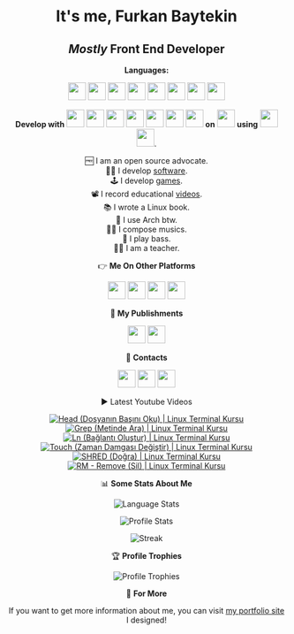 <div align="center">

# It's me, Furkan Baytekin

## *Mostly* Front End Developer

**Languages:**

<img height="32" width="32" src="https://cdn.simpleicons.org/javascript" /> <img height="32" width="32" src="https://cdn.simpleicons.org/typescript" /> <img height="32" width="32" src="https://cdn.simpleicons.org/python" /> <img height="32" width="32" src="https://cdn.simpleicons.org/csharp" /> <img height="32" width="32" src="https://cdn.simpleicons.org/html5" /> <img height="32" width="32" src="https://cdn.simpleicons.org/css3" /> <img height="32" width="32" src="https://cdn.simpleicons.org/gnubash" /> <img height="32" width="32" src="https://cdn.simpleicons.org/lua" />

**Develop with** <img height="32" width="32" src="https://cdn.simpleicons.org/react" /> <img height="32" width="32" src="https://cdn.simpleicons.org/redux" /> <img height="32" width="32" src="https://cdn.simpleicons.org/tailwindcss" /> <img height="32" width="32" src="https://cdn.simpleicons.org/framer" /> <img height="32" width="32" src="https://cdn.simpleicons.org/bootstrap" /> <img height="32" width="32" src="https://cdn.simpleicons.org/next.js/333333" /> <img height="32" width="32" src="https://cdn.simpleicons.org/qt" /> 
**on** <img height="32" width="32" src="https://cdn.simpleicons.org/linux" />
**using** <img height="32" width="32" src="https://cdn.simpleicons.org/visualstudiocode" /> <img height="32" width="32" src="https://cdn.simpleicons.org/neovim" />.


🆓 I am an open source advocate.<br/>
👨‍💻 I develop [software](https://github.com/Elagoht?tab=repositories).<br/>
🕹 I develop [games](https://elagoht.itch.io/).<br/>
📽 I record educational [videos](https://www.youtube.com/channel/UCIWYzLPBy2Av4sgUsRClP0g).<br/>
📚 I wrote a Linux book.<br/>
🐧 I use Arch btw.<br/>
👨‍🎤 I compose musics.<br/>
🎸 I play bass.<br/>
👨‍🏫 I am a teacher.<br/>

👉 **Me On Other Platforms**

[<img height="32" width="32" src="https://cdn.simpleicons.org/archlinux" />](https://aur.archlinux.org/packages?O=0&SeB=m&K=Elagoht&outdated=&SB=p&SO=d&PP=50&submit=Go&) [<img height="32" width="32" src="https://cdn.simpleicons.org/pypi" />](https://pypi.org/user/Elagoht/) [<img height="32" width="32" src="https://cdn.simpleicons.org/kaggle" />](https://www.kaggle.com/furkanbaytekin) [<img height="32" width="32" src="https://cdn.simpleicons.org/itch.io" />](https://elagoht.itch.io/)

📜 **My Publishments**

[<img height="32" width="32" src="https://cdn.simpleicons.org/udemy" />](https://www.udemy.com/user/furkan-baytekin/) [<img height="32" width="32" src="https://cdn.simpleicons.org/youtube" />](https://www.youtube.com/channel/UCIWYzLPBy2Av4sgUsRClP0g)

💌 **Contacts**

[<img height="32" width="32" src="https://cdn.simpleicons.org/gmail" />](mailto:furkanbaytekin@gmail.com)  [<img height="32" width="32" src="https://cdn.simpleicons.org/archlinux" />](https://www.linkedin.com/in/furkan-baytekin/)  [<img height="32" width="32" src="https://cdn.simpleicons.org/telegram" />](https://t.me/Elagoht)

▶️ Latest Youtube Videos

<!-- BEGIN YOUTUBE-CARDS -->
[![Head (Dosyanın Başını Oku) | Linux Terminal Kursu](https://ytcards.demolab.com/?id=xl6kbDPrOUw&title=Head+%28Dosyan%C4%B1n+Ba%C5%9F%C4%B1n%C4%B1+Oku%29+%7C+Linux+Terminal+Kursu&lang=en&timestamp=1687436103&background_color=%230d1117&title_color=%23ffffff&stats_color=%23dedede&width=250&border_radius=5 "Head (Dosyanın Başını Oku) | Linux Terminal Kursu")](https://www.youtube.com/watch?v=xl6kbDPrOUw)
[![Grep (Metinde Ara) | Linux Terminal Kursu](https://ytcards.demolab.com/?id=Q7eVuKKCLbY&title=Grep+%28Metinde+Ara%29+%7C+Linux+Terminal+Kursu&lang=en&timestamp=1686673432&background_color=%230d1117&title_color=%23ffffff&stats_color=%23dedede&width=250&border_radius=5 "Grep (Metinde Ara) | Linux Terminal Kursu")](https://www.youtube.com/watch?v=Q7eVuKKCLbY)
[![Ln (Bağlantı Oluştur) | Linux Terminal Kursu](https://ytcards.demolab.com/?id=-VHZqmiHssM&title=Ln+%28Ba%C4%9Flant%C4%B1+Olu%C5%9Ftur%29+%7C+Linux+Terminal+Kursu&lang=en&timestamp=1686408512&background_color=%230d1117&title_color=%23ffffff&stats_color=%23dedede&width=250&border_radius=5 "Ln (Bağlantı Oluştur) | Linux Terminal Kursu")](https://www.youtube.com/watch?v=-VHZqmiHssM)
[![Touch (Zaman Damgası Değiştir) | Linux Terminal Kursu](https://ytcards.demolab.com/?id=_LFcLXEDlOU&title=Touch+%28Zaman+Damgas%C4%B1+De%C4%9Fi%C5%9Ftir%29+%7C+Linux+Terminal+Kursu&lang=en&timestamp=1684596774&background_color=%230d1117&title_color=%23ffffff&stats_color=%23dedede&width=250&border_radius=5 "Touch (Zaman Damgası Değiştir) | Linux Terminal Kursu")](https://www.youtube.com/watch?v=_LFcLXEDlOU)
[![SHRED (Doğra) | Linux Terminal Kursu](https://ytcards.demolab.com/?id=Gzef3e_UIc8&title=SHRED+%28Do%C4%9Fra%29+%7C+Linux+Terminal+Kursu&lang=en&timestamp=1683972010&background_color=%230d1117&title_color=%23ffffff&stats_color=%23dedede&width=250&border_radius=5 "SHRED (Doğra) | Linux Terminal Kursu")](https://www.youtube.com/watch?v=Gzef3e_UIc8)
[![RM - Remove (Sil) | Linux Terminal Kursu](https://ytcards.demolab.com/?id=M4iRPmv-Efg&title=RM+-+Remove+%28Sil%29+%7C+Linux+Terminal+Kursu&lang=en&timestamp=1683889223&background_color=%230d1117&title_color=%23ffffff&stats_color=%23dedede&width=250&border_radius=5 "RM - Remove (Sil) | Linux Terminal Kursu")](https://www.youtube.com/watch?v=M4iRPmv-Efg)
<!-- END YOUTUBE-CARDS -->

 📊 **Some Stats About Me**

![Language Stats](https://github-readme-stats.vercel.app/api/top-langs/?username=Elagoht&langs_count=10&layout=compact)

![Profile Stats](https://github-readme-stats.vercel.app/api?username=Elagoht&count_private=true&show_icons=true)

![Streak](https://github-readme-streak-stats.herokuapp.com/?user=elagoht)

🏆 **Profile Trophies**

![Profile Trophies](https://github-profile-trophy.vercel.app/?username=elagoht&margin-w=15&margin-h=15&no-frame=true)

🔗 **For More**

If you want to get more information about me, you can visit [my portfolio site](https://furkanbaytekin.dev) I designed!

</div>

